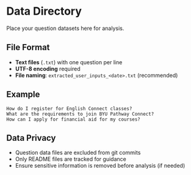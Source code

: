 # Data Directory

Place your question datasets here for analysis.

## File Format

- **Text files** (`.txt`) with one question per line
- **UTF-8 encoding** required
- **File naming**: `extracted_user_inputs_<date>.txt` (recommended)

## Example

```
How do I register for English Connect classes?
What are the requirements to join BYU Pathway Connect?
How can I apply for financial aid for my courses?
```

## Data Privacy

- Question data files are excluded from git commits
- Only README files are tracked for guidance
- Ensure sensitive information is removed before analysis (if needed)
